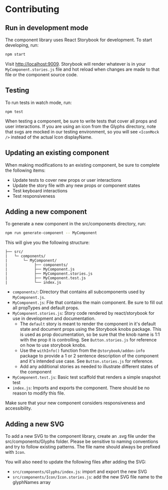 # Contributing

## Run in development mode

The component library uses React Storybook for development. To start developing, run:

```sh
npm start
```

Visit [http://localhost:9009](http://localhost:9009). Storybook will render whatever is in your `MyComponent.stories.js` file and hot reload when changes are made to that file or the component source code.

## Testing

To run tests in watch mode, run:

```
npm test
```

When testing a component, be sure to write tests that cover all props and user interactions. If you are using an icon from the Glyphs directory, note that svgs are mocked in our testing environment, so you will see `<IconMock />` instead of the actual Icon displayName.

## Updating an existing component

When making modifications to an existing component, be sure to complete the following items:

- Update tests to cover new props or user interactions
- Update the story file with any new props or component states
- Test keyboard interactions
- Test responsiveness

## Adding a new component

To generate a new component in the src/components directory, run:

```sh
npm run generate-component -- MyComponent
```

This will give you the following structure:

```
├── src/
|   └─ components/
|       └─ MyComponent/
|            ├── components/
|            ├── MyComponent.js
|            ├── MyComponent.stories.js
|            ├── MyComponent.test.js
|            └── index.js
```

- `components/`: Directory that contains all subcomponents used by `MyComponent.js`.
- `MyComponent.js`: File that contains the main component. Be sure to fill out all propTypes and default props.
- `MyComponent.stories.js`: Story code rendered by react/storybook for use in development and documentation.
  - The `default` story is meant to render the component in it's default state and document props using the Storybook knobs package. This is used as prop documentation, so be sure that the knob name is 1:1 with the prop it is controlling. See `Button.stories.js` for reference on how to use storybook knobs.
  - Use the `withInfo()` function from the `@storybook/addon-info` package to provide a 1 or 2 sentence description of the component and it's intended use case. See `Button.stories.js` for reference.
  - Add any additional stories as needed to illustrate different states of the component
- `MyComponent.test.js`: Basic test scaffold that renders a simple snapshot test
- `index.js`: Imports and exports the component. There should be no reason to modify this file.

Make sure that your new component considers responsiveness and accessibility.

## Adding a new SVG

To add a new SVG to the component library, create an .svg file under the src/components/Glyphs folder. Please be sensitive to naming conventions and try to follow existing patterns. The file name should always be prefixed with `Icon`.

You will also need to update the following files after adding the SVG:

- `src/components/Glyphs/index.js`: import and export the new SVG
- `src/components/Icon/Icon.stories.js`: add the new SVG file name to the glyphNames array
